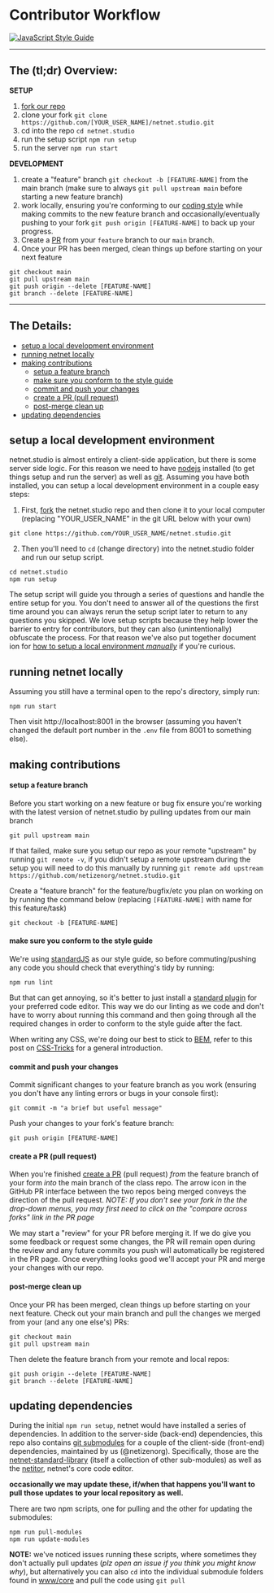 # Contributor Workflow

[![JavaScript Style Guide](https://img.shields.io/badge/code_style-standard-brightgreen.svg)](https://standardjs.com)

--------------------
## The (tl;dr) Overview:

**SETUP**

1. [fork our repo](https://github.com/netizenorg/netnet.studio/fork)
2. clone your fork `git clone https://github.com/[YOUR_USER_NAME]/netnet.studio.git`
3. cd into the repo `cd netnet.studio`
4. run the setup script `npm run setup`
5. run the server `npm run start`

**DEVELOPMENT**

1. create a "feature" branch `git checkout -b [FEATURE-NAME]` from the main branch (make sure to always `git pull upstream main` before starting a new feature branch)
2. work locally, ensuring you're conforming to our [coding style](#style) while making commits to the new feature branch and occasionally/eventually pushing to your fork `git push origin [FEATURE-NAME]` to back up your progress.
3. Create a [PR](https://github.com/netizenorg/netnet.studio/pulls) from your `feature` branch to our `main` branch.
4. Once your PR has been merged, clean things up before starting on your next feature
```
git checkout main
git pull upstream main
git push origin --delete [FEATURE-NAME]
git branch --delete [FEATURE-NAME]
```

--------------------
## The Details:

- [setup a local development environment](#env)
- [running netnet locally](#run)
- [making contributions](#contribute)
  * [setup a feature branch](#branch)
  * [make sure you conform to the style guide](#style)
  * [commit and push your changes](#push)
  * [create a PR (pull request)](#pr)
  * [post-merge clean up](#clean)
- [updating dependencies](#update)


## <a id="env"></a> setup a local development environment

netnet.studio is almost entirely a client-side application, but there is some server side logic. For this reason we need to have [nodejs](https://nodejs.org/en/) installed (to get things setup and run the server) as well as [git](https://git-scm.com/). Assuming you have both installed, you can setup a local development environment in a couple easy steps:

1. First, [fork](https://guides.github.com/activities/forking/) the netnet.studio repo and then clone it to your local computer (replacing "YOUR_USER_NAME" in the git URL below with your own)

```
git clone https://github.com/YOUR_USER_NAME/netnet.studio.git
```

2. Then you'll need to `cd` (change directory) into the netnet.studio folder and run our setup script.

```
cd netnet.studio
npm run setup
```

The setup script will guide you through a series of questions and handle the entire setup for you. You don't need to answer all of the questions the first time around you can always rerun the setup script later to return to any questions you skipped. We love setup scripts because they help lower the barrier to entry for contributors, but they can also (unintentionally) obfuscate the process. For that reason we've also put together document ion for [how to setup a local environment *manually*](Setting-Up-The-Repo-Locally) if you're curious.


## <a id="run"></a> running netnet locally

Assuming you still have a terminal open to the repo's directory, simply run:

```
npm run start
```
Then visit http://localhost:8001 in the browser (assuming you haven't changed the default port number in the `.env` file from 8001 to something else).

## <a id="contribute"></a> making contributions

#### <a id="branch"></a>  setup a feature branch

Before you start working on a new feature or bug fix ensure you're working with the latest version of netnet.studio by pulling updates from our main branch

```
git pull upstream main
```
If that failed, make sure you setup our repo as your remote "upstream" by running `git remote -v`, if you didn't setup a remote upstream during the setup you will need to do this manually by running `git remote add upstream https://github.com/netizenorg/netnet.studio.git`

Create a "feature branch" for the feature/bugfix/etc you plan on working on by running the command below (replacing `[FEATURE-NAME]` with name for this feature/task)

```
git checkout -b [FEATURE-NAME]
```

#### <a id="style"></a> make sure you conform to the style guide

We're using [standardJS](https://standardjs.com/) as our style guide, so before commuting/pushing any code you should check that everything's tidy by running:

```
npm run lint
```

But that can get annoying, so it's better to just install a [standard plugin](https://standardjs.com/#are-there-text-editor-plugins) for your preferred code editor. This way we do our linting as we code and don't have to worry about running this command and then going through all the required changes in order to conform to the style guide after the fact.

When writing any CSS, we're doing our best to stick to [BEM](http://getbem.com/introduction/), refer to this post on [CSS-Tricks](https://css-tricks.com/bem-101/) for a general introduction.

#### <a id="push"></a> commit and push your changes

Commit significant changes to your feature branch as you work (ensuring you don't have any linting errors or bugs in your console first):

```
git commit -m "a brief but useful message"
```

Push your changes to your fork's feature branch:

```
git push origin [FEATURE-NAME]
```

#### <a id="pr"></a>  create a PR (pull request)

When you're finished [create a  PR](https://github.com/netizenorg/netnet.studio/pulls) (pull request) *from* the feature branch of your form *into* the main branch of the class repo. The arrow icon in the GitHub PR interface between the two repos being merged conveys the direction of the pull request. *NOTE: If you don't see your fork in the the drop-down menus, you may first need to click on the "compare across forks" link in the PR page*

We may start a "review" for your PR before merging it. If we do give you some feedback or request some changes, the PR will remain open during the review and any future commits you push will automatically be registered in the PR page. Once everything looks good we'll accept your PR and merge your changes with our repo.

#### <a id="clean"></a> post-merge clean up

Once your PR has been merged, clean things up before starting on your next feature. Check out your main branch and pull the changes we merged from your (and any one else's) PRs:
```
git checkout main
git pull upstream main
```

Then delete the feature branch from your remote and local repos:
```
git push origin --delete [FEATURE-NAME]
git branch --delete [FEATURE-NAME]
```


## <a id="update"></a> updating dependencies

During the initial `npm run setup`, netnet would have installed a series of dependencies. In addition to the server-side (back-end) dependencies, this repo also contains [git submodules](https://github.com/netizenorg/netnet.studio/blob/main/.gitmodules) for a couple of the client-side (front-end) dependencies, maintained by us (@netizenorg). Specifically, those are the [netnet-standard-library](https://github.com/netizenorg/netnet-standard-library) (itself a collection of other sub-modules) as well as the [netitor](https://github.com/netizenorg/netitor), netnet's core code editor.

**occasionally we may update these, if/when that happens you'll want to pull those updates to your local repository as well.**

There are two npm scripts, one for pulling and the other for updating the submodules:
```
npm run pull-modules
npm run update-modules
```

**NOTE:** we've noticed issues running these scripts, where sometimes they don't actually pull updates (*plz open an issue if you think you might know why*), but alternatively you can also `cd` into the individual submodule folders found in [www/core](https://github.com/netizenorg/netnet.studio/tree/main/www/js/core) and pull the code using `git pull`
